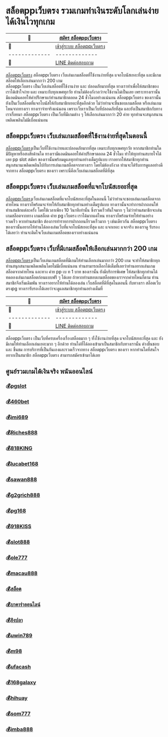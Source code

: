 # สล็อตppเว็บตรง รวมเกมทำเงินระดับโลกเล่นง่าย ได้เงินไวทุกเกม

:money_with_wings: | [สมัคร สล็อตppเว็บตรง](https://bit.ly/3LRjuTX)
------------- | -------------
:sparkling_heart:  |[เข้าสู่ระบบ สล็อตppเว็บตรง](https://bit.ly/3LRjuTX)
------------- | -------------
:calling: | [LINE ติดต่อสอบถาม](https://bit.ly/3fv4cbx)

[สล็อตppเว็บตรง](https://bit.ly/3LRjuTX)​ สล็อตppเว็บตรง  เว็บเล่นเกมสล็อตที่ใช้งานง่ายที่สุด แจกโบนัสเยอะที่สุด และมีเกมสล็อตให้เลือกเล่นมากกว่า 200 เกม  
สล็อตppเว็บตรง เป็นเว็บเล่นสล็อตที่ใช้งานง่าย และ ปลอดภัยมากที่สุด ทางเราทำเพื่อให้สมาชิกของเราได้เข้าใจง่าย และ เหมาะกับทุกเพศทุกวัย ท่านไม่ต้องกังวลว่าจะใช้งานไม่เป็นเลย เพราะทางเรานั้น มีแอดมินคอยให้คำปรึกษาแก่ท่านสมาชิกตลอด 24 ชั่วโมงอย่างแน่นอน สล็อตppเว็บตรง ของเรานั้นยังเป็นเว็บสล็อตที่แจกโบนัสให้กับสมาชิกเยอะที่สุดอีกด้วย ไม่ว่าท่านจะชื่นชอบเกมสล็อต หรือเล่นเกมไหนจากทางเรา ทางเราจ่ายจริงแน่นอน เพราะเว็บเราเป็นเว็บที่ปลอดภัยที่สุด และยังเป็นสมาชิกกับทางเราเรื่อยมา สล็อตppเว็บตรง เป็นเว็บที่มีเกมต่าง ๆ ให้เลือกเล่นมากกว่า 20 ค่าย ทุกท่านจะสนุกสนานเพลิดเพลินไม่มีเบื่อแน่นอน 

## สล็อตppเว็บตรง เว็บเล่นเกมสล็อตที่ใช้งานง่ายที่สุดในตอนนี้
[สล็อตppเว็บตรง](https://bit.ly/3LRjuTX)​เป็นเว็บที่ใช้งานง่ายและปลอดภัยมากที่สุด เหมาะกับทุกเพศทุกวัย หากสมาชิกท่านใดมีปัญหาหรือสงสัยด้านใด ทางเรามีแอดมินคอยให้คำปรึกษาตลอด 24 ชั่วโมง ทำให้ทุกท่านสบายใจได้เลย pp slot สมัคร ของเรานั้นพร้อมดูแลทุกท่านอย่างเต็มรูปแบบ เราอยากให้สมาชิกทุกท่านสนุกสนานเพลิดเพลินไปกับการเล่นเกมสล็อตจากทางเรา โดยไม่ต้องกังวล ท่านจะได้รับการดูแลอย่างดีจากทาง สล็อตppเว็บตรง ของเรา เพราะนี่คือเว็บเล่นเกมสล็อตที่ดีที่สุด
 

## สล็อตppเว็บตรง เว็บเล่นเกมสล็อตที่แจกโบนัสเยอะที่สุด 
[สล็อตppเว็บตรง](https://bit.ly/3LRjuTX)​ เว็บเล่นเกมสล็อตที่แจกโบนัสเยอะที่สุดในตอนนี้ ไม่ว่าท่านจะชอบเล่นเกมสล็อตจากค่ายไหน ทางเราก็พร้อมจะจ่ายให้กับสมาชิกทุกท่านอย่างเต็มรูปแบบ ทางเรานั้นจะทำการฝากถอนให้ท่านสมชิกแต่ละครั้ง โดยใช้เวลาเพียง 10 วินาทีเท่านั้น ซึ่งรวดเร็วทันใจมาก ๆ ไม่ว่าท่านสมาชิกจะเล่นเกมสล็อตจากทาง เกมสล็อต ค่าย pg เว็บตรง เราได้มากแค่ไหน ทางเราก็พร้อมจ่ายให้ท่านอย่างรวดเร็ว หากท่านสมาชิก ต้องการทำรายการฝากถอนก็รวดเร็วมาก ๆ เช่นเดียวกัน สล็อตppเว็บตรง ของเรานั้นอยากให้ท่านได้ลองเล่นเว็บที่แจกโบนัสเยอะที่สุด และ แจกเยอะ แจกจริง ของเราดู รับรองได้เลยว่า ท่านจะติดใจเว็บเล่นเกมสล็อตของเราอย่างแน่นอน

## สล็อตppเว็บตรง เว็บที่มีเกมสล็อตให้เลือกเล่นมากกว่า 200 เกม 
[สล็อตppเว็บตรง](https://bit.ly/3LRjuTX)​ เป็นเว็บเล่นเกมสล็อตที่มีเกมให้ท่านเลือกเล่นมากกว่า 200 เกม จะทำให้สมาชิกทุกท่านสนุกสนานเพลิดเพลินโดยไม่มีเบื่อแน่นอน ท่านสามารถเลือกได้เต็มที่เลยว่าท่านอยากเล่นเกมสล็อตจากค่ายไหน และทาง ค่าย pp เบ ท 1 บาท  ของเรานั้น ยังมีบริการพิเศษ ให้สมาชิกทุกท่านได้ทดลองเล่นเกมสล็อตก่อนแบบฟรี ๆ ได้เลย ถ้าหากท่านชอบเกมสล็อตของเราจากค่ายไหนก็ตาม ท่านสมาชิกจึงเริ่มเดิมพัน ทางเราอยากให้ท่านได้ลองเล่น เว็บสล็อตที่ดีที่สุดในตอนนี้ กับทางเรา สล็อตเว็บตรงpg ทางเรารับรองได้เลยว่าจะดูแลสมาชิกทุกท่านอย่างเต็มที่ 

:money_with_wings: | [สมัคร สล็อตppเว็บตรง](https://bit.ly/3LRjuTX)
------------- | -------------
:sparkling_heart:  |[เข้าสู่ระบบ สล็อตppเว็บตรง](https://bit.ly/3LRjuTX)
------------- | -------------
:calling: | [LINE ติดต่อสอบถาม](https://bit.ly/3fv4cbx)

สล็อตppเว็บตรง เป็นเว็บที่ครบเครื่องเรื่องสล็อตมาก ๆ ทั้งใช้งานง่ายที่สุด แจกโบนัสเยอะที่สุด และ ยังมีเกมให้ท่านเลือกเล่นเยอะมาก ๆ อีกด้วย ท่านใด่ที่ได้ลองเข้ามาเป็นสมาชิกกับทางเรานั้น ต่างชื่นชอบ และ ชื่นชม การบริการที่เป็นกันเองและรวดเร็วจากทาง สล็อตppเว็บตรง ของเรา หากท่านใดที่สนใจอยากเป็นสมาชิก สล็อตppเว็บตรง สามารถสมัครเข้ามาได้เลย
 


## ศูนย์รวมเกมได้เงินจริง พนันออนไลน์
### :moneybag:[pgslot](https://bit.ly/3LRjuTX)
### :moneybag:[460bet](https://bit.ly/3LRjuTX)
### :moneybag:[imi689](https://bit.ly/3LRjuTX)
### :moneybag:[Riches888](https://bit.ly/3LRjuTX)
### :moneybag:[818KING](https://bit.ly/3LRjuTX)
### :moneybag:[lucabet168](https://bit.ly/3LRjuTX)
### :moneybag:[sawan888](https://bit.ly/3LRjuTX)
### :moneybag:[g2grich888](https://bit.ly/3LRjuTX)
### :moneybag:[pg168](https://bit.ly/3LRjuTX)
### :moneybag:[918KISS](https://bit.ly/3LRjuTX)
### :moneybag:[slot888](https://bit.ly/3LRjuTX)
### :moneybag:[ole777](https://bit.ly/3LRjuTX)
### :moneybag:[macau888](https://bit.ly/3LRjuTX)
### :moneybag:[สล็อต](https://bit.ly/3LRjuTX)
### :moneybag:[บาคาร่าออนไลน์](https://bit.ly/3LRjuTX)
### :moneybag:[ยิงปลา](https://bit.ly/3LRjuTX)
### :moneybag:[uwin789](https://bit.ly/3LRjuTX)
### :moneybag:[m98](https://bit.ly/3LRjuTX)
### :moneybag:[ufacash](https://bit.ly/3LRjuTX)
### :moneybag:[168galaxy](https://bit.ly/3LRjuTX)
### :moneybag:[hihuay](https://bit.ly/3LRjuTX)
### :moneybag:[som777](https://bit.ly/3LRjuTX)
### :moneybag:[imba888](https://bit.ly/3LRjuTX)
